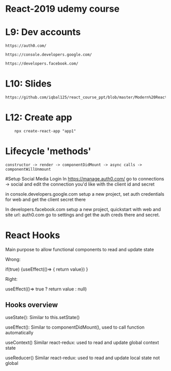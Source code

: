 # React-2019 udemy course 

# L9: Dev accounts

    https://auth0.com/ 

    https://console.developers.google.com/

    https://developers.facebook.com/

# L10: Slides

    https://github.com/iqbal125/react_course_ppt/blob/master/Modern%20React%20PP.pdf

# L12: Create app 
    
        npx create-react-app "app1"

# Lifecycle 'methods'

    constructor -> render -> componentDidMount -> async calls -> componentWillUnmount

#Setup Social Media Login
In https://manage.auth0.com/ go to connections -> social and edit the connection you'd like with the client id and secret

in console.developers.google.com setup a new project, set auth credentials for web and get the client secret there

In developers.facebook.com setup a new project, quickstart with web and site url: auth0.com
go to settings and get the auth creds there and secret.

# React Hooks

Main purpose to allow functional components to read and update state

Wrong:

if(true) {useEffect(()=> { return value}) }

Right:

useEffect(()=> true ? return value : null)

## Hooks overview

useState(): 
Similar to this.setState()

useEffect():
Similar to componentDidMount(), used to call function automatically

useContext()
Similar react-redux: used to read and update global context state

useReducer()
Similar react-redux: used to read and update local state not  global